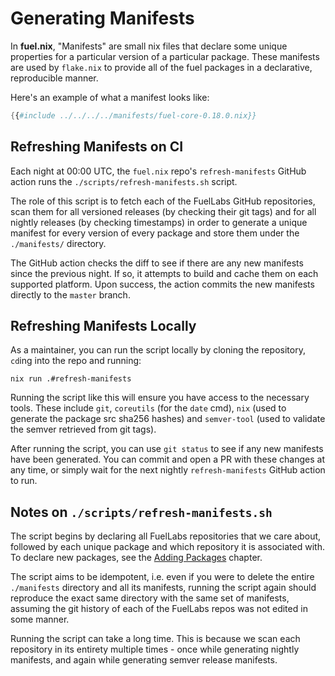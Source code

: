 # Generating Manifests

In **fuel.nix**, "Manifests" are small nix files that declare some unique
properties for a particular version of a particular package. These manifests
are used by `flake.nix` to provide all of the fuel packages in a declarative,
reproducible manner.

Here's an example of what a manifest looks like:

```nix
{{#include ../../../../manifests/fuel-core-0.18.0.nix}}
```

## Refreshing Manifests on CI

Each night at 00:00 UTC, the `fuel.nix` repo's `refresh-manifests` GitHub action
runs the `./scripts/refresh-manifests.sh` script.

The role of this script is to fetch each of the FuelLabs GitHub repositories,
scan them for all versioned releases (by checking their git tags) and for all
nightly releases (by checking timestamps) in order to generate a unique manifest
for every version of every package and store them under the `./manifests/`
directory.

The GitHub action checks the diff to see if there are any new manifests since
the previous night. If so, it attempts to build and cache them on each supported
platform. Upon success, the action commits the new manifests directly to the
`master` branch.

## Refreshing Manifests Locally

As a maintainer, you can run the script locally by cloning the repository,
`cd`ing into the repo and running:

```console
nix run .#refresh-manifests
```

Running the script like this will ensure you have access to the necessary tools.
These include `git`, `coreutils` (for the `date` cmd), `nix` (used to generate
the package src sha256 hashes) and `semver-tool` (used to validate the semver
retrieved from git tags).

After running the script, you can use `git status` to see if any new manifests
have been generated. You can commit and open a PR with these changes at any
time, or simply wait for the next nightly `refresh-manifests` GitHub action
to run.

## Notes on `./scripts/refresh-manifests.sh`

The script begins by declaring all FuelLabs repositories that we care about,
followed by each unique package and which repository it is associated with.
To declare new packages, see the
[Adding Packages](../adding-packages.md) chapter.

The script aims to be idempotent, i.e. even if you were to delete the entire
`./manifests` directory and all its manifests, running the script again should
reproduce the exact same directory with the same set of manifests, assuming
the git history of each of the FuelLabs repos was not edited in some manner.

Running the script can take a long time. This is because we scan each
repository in its entirety multiple times - once while generating nightly
manifests, and again while generating semver release manifests.
